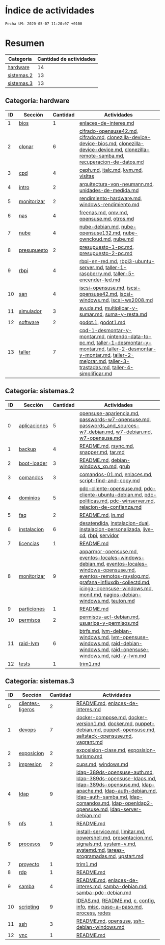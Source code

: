 # Índice de actividades

`Fecha UM: 2020-05-07 11:20:07 +0100`

# Resumen

| Categoría | Cantidad de actividades |
| --------- | ----------------------- |
| [hardware](#categoría-hardware) | 14 |
| [sistemas.2](#categoría-sistemas2) | 13 |
| [sistemas.3](#categoría-sistemas3) | 13 |

## Categoría: hardware

| ID | Sección | Cantidad | Actividades |
| -- | ------- | -------- | ----------- |
| 1 | [bios](actividades/hardware/bios) | 1 | [enlaces-de-interes.md](actividades/hardware/bios/enlaces-de-interes.md) |
| 2 | [clonar](actividades/hardware/clonar) | 6 | [cifrado-opensuse42.md](actividades/hardware/clonar/cifrado-opensuse42.md), [cifrado.md](actividades/hardware/clonar/cifrado.md), [clonezilla-device-device-bios.md](actividades/hardware/clonar/clonezilla-device-device-bios.md), [clonezilla-device-device.md](actividades/hardware/clonar/clonezilla-device-device.md), [clonezilla-remote-samba.md](actividades/hardware/clonar/clonezilla-remote-samba.md), [recuperacion-de-datos.md](actividades/hardware/clonar/recuperacion-de-datos.md) |
| 3 | [cpd](actividades/hardware/cpd) | 4 | [ceph.md](actividades/hardware/cpd/ceph.md), [italc.md](actividades/hardware/cpd/italc.md), [kvm.md](actividades/hardware/cpd/kvm.md), [visitas](actividades/hardware/cpd/visitas) |
| 4 | [intro](actividades/hardware/intro) | 2 | [arquitectura-von-neumann.md](actividades/hardware/intro/arquitectura-von-neumann.md), [unidades-de-medida.md](actividades/hardware/intro/unidades-de-medida.md) |
| 5 | [monitorizar](actividades/hardware/monitorizar) | 2 | [rendimiento-hardware.md](actividades/hardware/monitorizar/rendimiento-hardware.md), [windows-rendimiento.md](actividades/hardware/monitorizar/windows-rendimiento.md) |
| 6 | [nas](actividades/hardware/nas) | 4 | [freenas.md](actividades/hardware/nas/freenas.md), [omv.md](actividades/hardware/nas/omv.md), [opensuse.md](actividades/hardware/nas/opensuse.md), [otros.md](actividades/hardware/nas/otros.md) |
| 7 | [nube](actividades/hardware/nube) | 4 | [nube-debian.md](actividades/hardware/nube/nube-debian.md), [nube-opensuse132.md](actividades/hardware/nube/nube-opensuse132.md), [nube-owncloud.md](actividades/hardware/nube/nube-owncloud.md), [nube.md](actividades/hardware/nube/nube.md) |
| 8 | [presupuesto](actividades/hardware/presupuesto) | 2 | [presupuesto-1-pc.md](actividades/hardware/presupuesto/presupuesto-1-pc.md), [presupuesto-2-pc.md](actividades/hardware/presupuesto/presupuesto-2-pc.md) |
| 9 | [rbpi](actividades/hardware/rbpi) | 4 | [rbpi-en-red.md](actividades/hardware/rbpi/rbpi-en-red.md), [rbpi3-ubuntu-server.md](actividades/hardware/rbpi/rbpi3-ubuntu-server.md), [taller-1-raspberry.md](actividades/hardware/rbpi/taller-1-raspberry.md), [taller-5-encender-led.md](actividades/hardware/rbpi/taller-5-encender-led.md) |
| 10 | [san](actividades/hardware/san) | 4 | [iscsi-opensuse.md](actividades/hardware/san/iscsi-opensuse.md), [iscsi-opensuse42.md](actividades/hardware/san/iscsi-opensuse42.md), [iscsi-windows.md](actividades/hardware/san/iscsi-windows.md), [iscsi-ws2008.md](actividades/hardware/san/iscsi-ws2008.md) |
| 11 | [simulador](actividades/hardware/simulador) | 3 | [ayuda.md](actividades/hardware/simulador/ayuda.md), [multiplicar-y-sumar.md](actividades/hardware/simulador/multiplicar-y-sumar.md), [suma-y-resta.md](actividades/hardware/simulador/suma-y-resta.md) |
| 12 | [software](actividades/hardware/software) | 2 | [godot.1](actividades/hardware/software/godot.1), [godot1.md](actividades/hardware/software/godot1.md) |
| 13 | [taller](actividades/hardware/taller) | 7 | [cpd-1-desmontar-y-montar.md](actividades/hardware/taller/cpd-1-desmontar-y-montar.md), [nintendo-data-to-pc.md](actividades/hardware/taller/nintendo-data-to-pc.md), [taller-1-desmontar-y-montar.md](actividades/hardware/taller/taller-1-desmontar-y-montar.md), [taller-2-desmontar-y-montar.md](actividades/hardware/taller/taller-2-desmontar-y-montar.md), [taller-2-mejorar.md](actividades/hardware/taller/taller-2-mejorar.md), [taller-3-trastadas.md](actividades/hardware/taller/taller-3-trastadas.md), [taller-4-simplificar.md](actividades/hardware/taller/taller-4-simplificar.md) |

## Categoría: sistemas.2

| ID | Sección | Cantidad | Actividades |
| -- | ------- | -------- | ----------- |
| 0 | [aplicaciones](actividades/sistemas.2/aplicaciones) | 5 | [opensuse-apariencia.md](actividades/sistemas.2/aplicaciones/opensuse-apariencia.md), [passwords-w7-opensuse.md](actividades/sistemas.2/aplicaciones/passwords-w7-opensuse.md), [passwords_and_sources-w7_debian.md](actividades/sistemas.2/aplicaciones/passwords_and_sources-w7_debian.md), [w7-debian.md](actividades/sistemas.2/aplicaciones/w7-debian.md), [w7-opensuse.md](actividades/sistemas.2/aplicaciones/w7-opensuse.md) |
| 1 | [backup](actividades/sistemas.2/backup) | 4 | [README.md](actividades/sistemas.2/backup/README.md), [rsync.md](actividades/sistemas.2/backup/rsync.md), [snapper.md](actividades/sistemas.2/backup/snapper.md), [tar.md](actividades/sistemas.2/backup/tar.md) |
| 2 | [boot-loader](actividades/sistemas.2/boot-loader) | 3 | [README.md](actividades/sistemas.2/boot-loader/README.md), [debian-windows_xp.md](actividades/sistemas.2/boot-loader/debian-windows_xp.md), [grub](actividades/sistemas.2/boot-loader/grub) |
| 3 | [comandos](actividades/sistemas.2/comandos) | 3 | [comandos-01.md](actividades/sistemas.2/comandos/comandos-01.md), [enlaces.md](actividades/sistemas.2/comandos/enlaces.md), [script-find-and-copy.md](actividades/sistemas.2/comandos/script-find-and-copy.md) |
| 4 | [dominios](actividades/sistemas.2/dominios) | 5 | [pdc-cliente-opensuse.md](actividades/sistemas.2/dominios/pdc-cliente-opensuse.md), [pdc-cliente-ubuntu-debian.md](actividades/sistemas.2/dominios/pdc-cliente-ubuntu-debian.md), [pdc-politicas.md](actividades/sistemas.2/dominios/pdc-politicas.md), [pdc-winserver.md](actividades/sistemas.2/dominios/pdc-winserver.md), [relacion-de-confianza.md](actividades/sistemas.2/dominios/relacion-de-confianza.md) |
| 5 | [faq](actividades/sistemas.2/faq) | 2 | [README.md](actividades/sistemas.2/faq/README.md), [ln.md](actividades/sistemas.2/faq/ln.md) |
| 6 | [instalacion](actividades/sistemas.2/instalacion) | 6 | [desatendida](actividades/sistemas.2/instalacion/desatendida), [instalacion-dual](actividades/sistemas.2/instalacion/instalacion-dual), [instalacion-personalizada](actividades/sistemas.2/instalacion/instalacion-personalizada), [live-cd](actividades/sistemas.2/instalacion/live-cd), [rbpi](actividades/sistemas.2/instalacion/rbpi), [servidor](actividades/sistemas.2/instalacion/servidor) |
| 7 | [licencias](actividades/sistemas.2/licencias) | 1 | [README.md](actividades/sistemas.2/licencias/README.md) |
| 8 | [monitorizar](actividades/sistemas.2/monitorizar) | 9 | [apparmor-opensuse.md](actividades/sistemas.2/monitorizar/apparmor-opensuse.md), [eventos-locales-windows-debian.md](actividades/sistemas.2/monitorizar/eventos-locales-windows-debian.md), [eventos-locales-windows-opensuse.md](actividades/sistemas.2/monitorizar/eventos-locales-windows-opensuse.md), [eventos-remotos-rsyslog.md](actividades/sistemas.2/monitorizar/eventos-remotos-rsyslog.md), [grafana-influxdb-collectd.md](actividades/sistemas.2/monitorizar/grafana-influxdb-collectd.md), [icinga-opensuse-windows.md](actividades/sistemas.2/monitorizar/icinga-opensuse-windows.md), [monit.md](actividades/sistemas.2/monitorizar/monit.md), [nagios-debian-windows.md](actividades/sistemas.2/monitorizar/nagios-debian-windows.md), [teuton.md](actividades/sistemas.2/monitorizar/teuton.md) |
| 9 | [particiones](actividades/sistemas.2/particiones) | 1 | [README.md](actividades/sistemas.2/particiones/README.md) |
| 10 | [permisos](actividades/sistemas.2/permisos) | 2 | [permisos-acl-debian.md](actividades/sistemas.2/permisos/permisos-acl-debian.md), [usuarios-y-permisos.md](actividades/sistemas.2/permisos/usuarios-y-permisos.md) |
| 11 | [raid-lvm](actividades/sistemas.2/raid-lvm) | 6 | [btrfs.md](actividades/sistemas.2/raid-lvm/btrfs.md), [lvm-debian-windows.md](actividades/sistemas.2/raid-lvm/lvm-debian-windows.md), [lvm-opensuse-windows.md](actividades/sistemas.2/raid-lvm/lvm-opensuse-windows.md), [raid-debian-windows.md](actividades/sistemas.2/raid-lvm/raid-debian-windows.md), [raid-opensuse-windows.md](actividades/sistemas.2/raid-lvm/raid-opensuse-windows.md), [raid-y-lvm.md](actividades/sistemas.2/raid-lvm/raid-y-lvm.md) |
| 12 | [tests](actividades/sistemas.2/tests) | 1 | [trim1.md](actividades/sistemas.2/tests/trim1.md) |

## Categoría: sistemas.3

| ID | Sección | Cantidad | Actividades |
| -- | ------- | -------- | ----------- |
| 0 | [clientes-ligeros](actividades/sistemas.3/clientes-ligeros) | 2 | [README.md](actividades/sistemas.3/clientes-ligeros/README.md), [enlaces-de-interes.md](actividades/sistemas.3/clientes-ligeros/enlaces-de-interes.md) |
| 1 | [devops](actividades/sistemas.3/devops) | 7 | [docker-compose.md](actividades/sistemas.3/devops/docker-compose.md), [docker-version1.md](actividades/sistemas.3/devops/docker-version1.md), [docker.md](actividades/sistemas.3/devops/docker.md), [puppet-debian.md](actividades/sistemas.3/devops/puppet-debian.md), [puppet-opensuse.md](actividades/sistemas.3/devops/puppet-opensuse.md), [saltstack-opensuse.md](actividades/sistemas.3/devops/saltstack-opensuse.md), [vagrant.md](actividades/sistemas.3/devops/vagrant.md) |
| 2 | [exposicion](actividades/sistemas.3/exposicion) | 2 | [exposision-clase.md](actividades/sistemas.3/exposicion/exposision-clase.md), [exposision-turismo.md](actividades/sistemas.3/exposicion/exposision-turismo.md) |
| 3 | [impresion](actividades/sistemas.3/impresion) | 2 | [cups.md](actividades/sistemas.3/impresion/cups.md), [windows.md](actividades/sistemas.3/impresion/windows.md) |
| 4 | [ldap](actividades/sistemas.3/ldap) | 9 | [ldap-389ds-opensuse-auth.md](actividades/sistemas.3/ldap/ldap-389ds-opensuse-auth.md), [ldap-389ds-opensuse-ldaps.md](actividades/sistemas.3/ldap/ldap-389ds-opensuse-ldaps.md), [ldap-389ds-opensuse.md](actividades/sistemas.3/ldap/ldap-389ds-opensuse.md), [ldap-apache.md](actividades/sistemas.3/ldap/ldap-apache.md), [ldap-auth-debian.md](actividades/sistemas.3/ldap/ldap-auth-debian.md), [ldap-auth-samba.md](actividades/sistemas.3/ldap/ldap-auth-samba.md), [ldap-comandos.md](actividades/sistemas.3/ldap/ldap-comandos.md), [ldap-openldap2-opensuse.md](actividades/sistemas.3/ldap/ldap-openldap2-opensuse.md), [ldap-server-debian.md](actividades/sistemas.3/ldap/ldap-server-debian.md) |
| 5 | [nfs](actividades/sistemas.3/nfs) | 1 | [README.md](actividades/sistemas.3/nfs/README.md) |
| 6 | [procesos](actividades/sistemas.3/procesos) | 9 | [install-service.md](actividades/sistemas.3/procesos/install-service.md), [limitar.md](actividades/sistemas.3/procesos/limitar.md), [powershell.md](actividades/sistemas.3/procesos/powershell.md), [presentacion.md](actividades/sistemas.3/procesos/presentacion.md), [signals.md](actividades/sistemas.3/procesos/signals.md), [system-v.md](actividades/sistemas.3/procesos/system-v.md), [systemd.md](actividades/sistemas.3/procesos/systemd.md), [tareas-programadas.md](actividades/sistemas.3/procesos/tareas-programadas.md), [upstart.md](actividades/sistemas.3/procesos/upstart.md) |
| 7 | [proyecto](actividades/sistemas.3/proyecto) | 1 | [trim1.md](actividades/sistemas.3/proyecto/trim1.md) |
| 8 | [rdp](actividades/sistemas.3/rdp) | 1 | [README.md](actividades/sistemas.3/rdp/README.md) |
| 9 | [samba](actividades/sistemas.3/samba) | 4 | [README.md](actividades/sistemas.3/samba/README.md), [enlaces-de-interes.md](actividades/sistemas.3/samba/enlaces-de-interes.md), [samba-debian.md](actividades/sistemas.3/samba/samba-debian.md), [samba-pdc-debian.md](actividades/sistemas.3/samba/samba-pdc-debian.md) |
| 10 | [scripting](actividades/sistemas.3/scripting) | 9 | [IDEAS.md](actividades/sistemas.3/scripting/IDEAS.md), [README.md](actividades/sistemas.3/scripting/README.md), [c](actividades/sistemas.3/scripting/c), [config](actividades/sistemas.3/scripting/config), [info](actividades/sistemas.3/scripting/info), [misc](actividades/sistemas.3/scripting/misc), [paso-a-paso.md](actividades/sistemas.3/scripting/paso-a-paso.md), [process](actividades/sistemas.3/scripting/process), [redes](actividades/sistemas.3/scripting/redes) |
| 11 | [ssh](actividades/sistemas.3/ssh) | 3 | [README.md](actividades/sistemas.3/ssh/README.md), [opensuse](actividades/sistemas.3/ssh/opensuse), [ssh-debian-windows.md](actividades/sistemas.3/ssh/ssh-debian-windows.md) |
| 12 | [vnc](actividades/sistemas.3/vnc) | 1 | [README.md](actividades/sistemas.3/vnc/README.md) |

